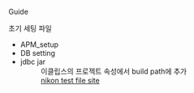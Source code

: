 Guide

초기 세팅 파일

<ul>
  <li>APM_setup</li>
  <li>DB setting</li>
  <li>jdbc jar
    <dd>이클립스의 프로젝트 속성에서 build path에 추가</dd>
    <dd><a href="http://www.rawsamples.ch/index.php/en/nikon">nikon test file site</a></dd>
  </li>
</ul>
